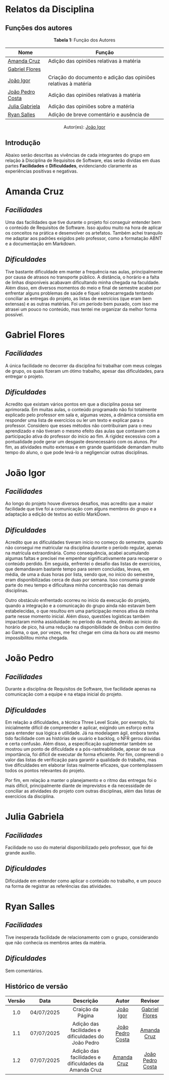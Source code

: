 # Relatos da Disciplina

## Funções dos autores

<center>
    <b>Tabela 1:</b> Função dos Autores
</center>

| Nome                 | Função                                                                          | 
|----------------------|----------------------------------------------------------------                 |
|[Amanda Cruz](https://github.com/mandicrz)| Adição das opiniões relativas à matéria                     | 
|[Gabriel Flores](https://github.com/Gabrielfcoelho)|                                                    | 
|[João Igor](https://github.com/JoaoPC10)|Criação do documento e adição das opiniões relativas à matéria | 
|[João Pedro Costa](https://github.com/johnaopedro)| Adição das opiniões relativas à matéria             | 
|[Julia Gabriela](https://github.com/JuliaGabP)| Adição das opiniões sobre a matéria                                      | 
|[Ryan Salles](https://github.com/RA-Salles)| Adição de breve comentário e ausência de                   |

<center>
    Autor(es): 
    <a href="https://github.com/JoaoPC10" target="_blank">João Igor</a>
</center>

## Introdução

Abaixo serão descritas as vivências de cada integrantes do grupo em relação à Disciplina de Requisitos de Software, elas serão dividas em duas partes **Facilidades** e **Dificuldades**, evidenciando claramente as experiências positivas e negativas.

# **Amanda Cruz**
## *Facilidades*

Uma das facilidades que tive durante o projeto foi conseguir entender bem o conteúdo de Requisitos de Software. Isso ajudou muito na hora de aplicar os conceitos na prática e desenvolver os artefatos. Também achei tranquilo me adaptar aos padrões exigidos pelo professor, como a formatação ABNT e a documentação em Markdown.

## *Dificuldades*

Tive bastante dificuldade em manter a frequência nas aulas, principalmente por causa de atrasos no transporte público. A distância, o horário e a falta de linhas disponíveis acabavam dificultando minha chegada na faculdade. Além disso, em diversos momentos do meio e final de semestre acabei por enfrentar alguns problemas de saúde e fiquei sobrecarregada tentando conciliar as entregas do projeto, as listas de exercícios (que eram bem extensas) e as outras matérias. Foi um período bem puxado, com isso me atrasei um pouco no conteúdo, mas tentei me organizar da melhor forma possível.

# **Gabriel Flores**
## *Facilidades*

A única facilidade no decorrer da disciplina foi trabalhar com meus colegas de grupo, os quais fizeram um ótimo trabalho, apesar das dificuldades, para entregar o projeto.

## *Dificuldades*

Acredito que existam vários pontos em que a disciplina possa ser aprimorada. Em muitas aulas, o conteúdo programado não foi totalmente explicado pelo professor em sala e, algumas vezes, a dinâmica consistia em responder uma lista de exercícios ou ler um texto e explicar para o professor. Considero que esses métodos não contribuíram para o meu aprendizado e não tiveram o mesmo efeito das aulas que contavam com a participação ativa do professor do início ao fim. A rigidez excessiva com a pontualidade pode gerar um desgaste desnecessário com os alunos. Por fim, as atividades muito extensas e em grande quantidade demandam muito tempo do aluno, o que pode levá-lo a negligenciar outras disciplinas.

# **João Igor**
## *Facilidades*

Ao longo do projeto houve diversos desafios, mas acredito que a maior facilidade que tive foi a comunicação com alguns membros do grupo e a adaptação a edição de textos ao estilo MarkDown.

## *Dificuldades*

Acredito que as dificuldades tiveram início no começo do semestre, quando não consegui me matricular na disciplina durante o período regular, apenas na matrícula extraordinária. Como consequência, acabei acumulando algumas faltas e precisei me empenhar significativamente para recuperar o conteúdo perdido. Em seguida, enfrentei o desafio das listas de exercícios, que demandavam bastante tempo para serem concluídas, levava, em média, de uma a duas horas por lista, sendo que, no início do semestre, eram disponibilizadas cerca de duas por semana. Isso consumia grande parte do meu tempo e dificultava minha concentração nas demais disciplinas.

Outro obstáculo enfrentado ocorreu no início da execução do projeto, quando a integração e a comunicação do grupo ainda não estavam bem estabelecidas, o que resultou em uma participação menos ativa da minha parte nesse momento inicial. Além disso, questões logísticas também impactaram minha assiduidade: no período da manhã, devido ao início do horário de pico, há uma redução na disponibilidade de ônibus com destino ao Gama, o que, por vezes, me fez chegar em cima da hora ou até mesmo impossibilitou minha chegada.

# **João Pedro**
## *Facilidades*

Durante a disciplina de Requisitos de Software, tive facilidade apenas na comunicação com a equipe e na etapa inicial do projeto.

## *Dificuldades*

Em relação a dificuldades, a técnica Three Level Scale, por exemplo, foi inicialmente difícil de compreender e aplicar, exigindo um esforço extra para entender sua lógica e utilidade. Já na modelagem ágil, embora tenha tido facilidade com as histórias de usuário e backlog, o NFR gerou dúvidas e certa confusão. Além disso, a especificação suplementar também se mostrou um ponto de dificuldade e a pós-rastreabilidade, apesar de sua importância, foi difícil de executar de forma eficiente. Por fim, compreendi o valor das listas de verificação para garantir a qualidade do trabalho, mas tive dificuldades em elaborar listas realmente eficazes, que contemplassem todos os pontos relevantes do projeto.

Por fim, em relação a manter o planejamento e o ritmo das entregas foi o mais difícil, principalmente diante de imprevistos e da necessidade de conciliar as atividades do projeto com outras disciplinas, além das listas de exercícios da disciplina.

# **Julia Gabriela**
## *Facilidades*

Facilidade no uso do material disponibilizado pelo professor, que foi de grande auxílio.
## *Dificuldades*

Dificuldade em entender como aplicar o conteúdo no trabalho, e um pouco na forma de registrar as referências das atividades. 

# **Ryan Salles**
## *Facilidades*
Tive inesperada facilidade de relacionamento com o grupo, considerando que não conhecia os membros antes da matéria.

## *Dificuldades*
Sem comentários.

## Histórico de versão
| Versão |    Data    |    Descrição     |         Autor         |       Revisor      |
| :----: | :--------: | :--------------: | :-------------------: | :----------------: |
|  1.0   | 04/07/2025 | Craição da Página| [João Igor](https://github.com/JoaoPC10)   | [Gabriel Flores](https://github.com/Gabrielfcoelho) |
|  1.1   | 07/07/2025 | Adição das facilidades e dificuldades do João Pedro | [João Pedro Costa](https://github.com/johnaopedro) |[Amanda Cruz](https://github.com/mandicrz)| 
|  1.2   | 07/07/2025 | Adição das facilidades e dificuldades da Amanda Cruz |[Amanda Cruz](https://github.com/mandicrz)| [João Pedro Costa](https://github.com/johnaopedro)| 
